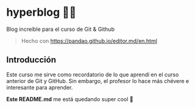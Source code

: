 # hyperblog 💖💚
Blog increíble para el curso de Git &amp; Github
>Hecho con https://pandao.github.io/editor.md/en.html

## Introducción

Este curso me sirve como recordatorio de lo que aprendí en el curso anterior de Git y GitHub. Sin embargo, el profesor lo hace más chévere e interesante para aprender.

**Este README.md** me está quedando super cool 🤩